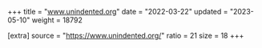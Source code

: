 +++
title = "www.unindented.org"
date = "2022-03-22"
updated = "2023-05-10"
weight = 18792

[extra]
source = "https://www.unindented.org/"
ratio = 21
size = 18
+++
